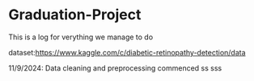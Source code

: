 # Graduation-Project

This is a log for verything we manage to do


dataset:https://www.kaggle.com/c/diabetic-retinopathy-detection/data




11/9/2024: Data cleaning and preprocessing commenced
ss
sss
